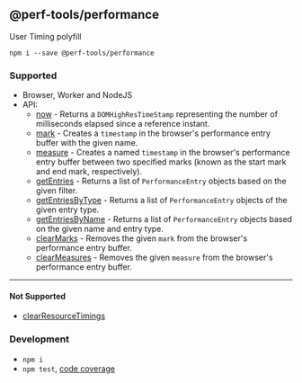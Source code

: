 @perf-tools/performance
-----------------------
User Timing polyfill

```
npm i --save @perf-tools/performance
```

### Supported

- Browser, Worker and NodeJS
- API:
  - [now](https://developer.mozilla.org/docs/Web/API/Performance/now) - Returns a `DOMHighResTimeStamp` representing the number of milliseconds elapsed since a reference instant.
  - [mark](https://developer.mozilla.org/docs/Web/API/Performance/mark) - Creates a `timestamp` in the browser's performance entry buffer with the given name.
  - [measure](https://developer.mozilla.org/docs/Web/API/Performance/measure) - Creates a named `timestamp` in the browser's performance entry buffer between two specified marks (known as the start mark and end mark, respectively).
  - [getEntries](https://developer.mozilla.org/docs/Web/API/Performance/getEntries) - Returns a list of `PerformanceEntry` objects based on the given filter.
  - [getEntriesByType](https://developer.mozilla.org/docs/Web/API/Performance/getEntriesByType) - Returns a list of `PerformanceEntry` objects of the given entry type.
  - [getEntriesByName](https://developer.mozilla.org/docs/Web/API/Performance/getEntriesByName) - Returns a list of `PerformanceEntry` objects based on the given name and entry type.
  - [clearMarks](https://developer.mozilla.org/docs/Web/API/Performance/clearMarks) - Removes the given `mark` from the browser's performance entry buffer.
  - [clearMeasures](https://developer.mozilla.org/docs/Web/API/Performance/clearMarks) - Removes the given `measure` from the browser's performance entry buffer.

---

#### Not Supported

  - [clearResourceTimings](https://developer.mozilla.org/docs/Web/API/Performance/clearResourceTimings)




### Development

 - `npm i`
 - `npm test`, [code coverage](./coverage/lcov-report/index.html)
